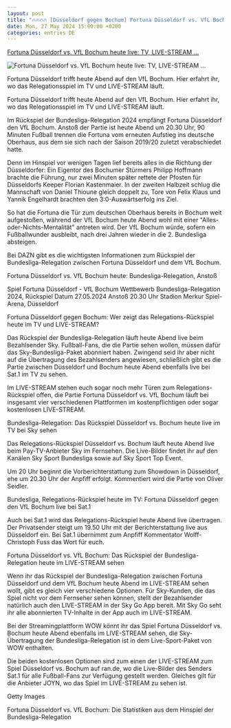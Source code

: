 ```yaml
---
layout: post
title: "🔥🔥🔥🔥 [Düsseldorf gegen Bochum] Fortuna Düsseldorf vs. VfL Bochum heute live: TV, LIVE-STREAM ..."
date: Mon, 27 May 2024 15:00:00 +0200
categories: entries DE
---
```

[Fortuna Düsseldorf vs. VfL Bochum heute live: TV, LIVE-STREAM ...](https://www.dazn.com/de-DE/news/fu%C3%9Fball/fortuna-duesseldorf-vs-vfl-bochum-heute-live-tv-live-stream-alles-zur-uebertragung-der-relegation/g86gko350z0p1oucnt253bt65)

![Fortuna Düsseldorf vs. VfL Bochum heute live: TV, LIVE-STREAM ...](https://images.daznservices.com/di/library/DAZN_News/41/52/fortuna-dusseldorf-ao-tanaka-2-bundesliga-012024_dmdokj7i7fey1vbuy7xlbffo6.jpg?t=-1500694257)

Fortuna Düsseldorf trifft heute Abend auf den VfL Bochum. Hier erfahrt ihr, wo das Relegationsspiel im TV und LIVE-STREAM läuft.

Fortuna Düsseldorf trifft heute Abend auf den VfL Bochum. Hier erfahrt ihr, wo das Relegationsspiel im TV und LIVE-STREAM läuft.

Im Rückspiel der Bundesliga-Relegation 2024 empfängt Fortuna Düsseldorf den VfL Bochum. Anstoß der Partie ist heute Abend um 20.30 Uhr, 90 Minuten Fußball trennen die Fortuna vom erneuten Aufstieg ins deutsche Oberhaus, aus dem sie sich nach der Saison 2019/20 zuletzt verabschiedet hatte.

Denn im Hinspiel vor wenigen Tagen lief bereits alles in die Richtung der Düsseldorfer: Ein Eigentor des Bochumer Stürmers Philipp Hoffmann brachte die Führung, nur zwei Minuten später rettete der Pfosten für Düsseldorfs Keeper Florian Kastenmaier. In der zweiten Halbzeit schlug die Mannschaft von Daniel Thioune gleich doppelt zu, Tore von Felix Klaus und Yannik Engelhardt brachten den 3:0-Auswärtserfolg ins Ziel.

So hat die Fortuna die Tür zum deutschen Oberhaus bereits in Bochum weit aufgestoßen, während der VfL Bochum heute Abend wohl mit einer "Alles-oder-Nichts-Mentalität" antreten wird. Der VfL Bochum würde, sofern ein Fußballwunder ausbleibt, nach drei Jahren wieder in die 2. Bundesliga absteigen.

Bei DAZN gibt es die wichtigsten Informationen zum Rückspiel der Bundesliga-Relegation zwischen Fortuna Düsseldorf und dem VfL Bochum.

Fortuna Düsseldorf vs. VfL Bochum heute: Bundesliga-Relegation, Anstoß

Spiel Fortuna Düsseldorf - VfL Bochum Wettbewerb Bundesliga-Relegation 2024, Rückspiel Datum 27.05.2024 Anstoß 20.30 Uhr Stadion Merkur Spiel-Arena, Düsseldorf

Fortuna Düsseldorf gegen Bochum: Wer zeigt das Relegations-Rückspiel heute im TV und LIVE-STREAM?

Das Rückspiel der Bundesliga-Relegation läuft heute Abend live beim Bezahlsender Sky. Fußball-Fans, die die Partie sehen wollen, müssen dafür das Sky-Bundesliga-Paket abonniert haben. Zwingend seid ihr aber nicht auf die Übertragung des Bezahlsenders angewiesen, schließlich gibt es die Partie zwischen Düsseldorf und Bochum heute Abend ebenfalls live bei Sat.1 im TV zu sehen.

Im LIVE-STREAM stehen euch sogar noch mehr Türen zum Relegations-Rückspiel offen, die Partie Fortuna Düsseldorf vs. VfL Bochum läuft bei insgesamt vier verschiedenen Plattformen im kostenpflichtigen oder sogar kostenlosen LIVE-STREAM.

Bundesliga-Relegation: Das Rückspiel Düsseldorf vs. Bochum heute live im TV bei Sky sehen

Das Relegations-Rückspiel Düsseldorf vs. Bochum läuft heute Abend live beim Pay-TV-Anbieter Sky im Fernsehen. Die Live-Bilder findet ihr auf den Kanälen Sky Sport Bundesliga sowie auf Sky Sport Top Event.

Um 20 Uhr beginnt die Vorberichterstattung zum Showdown in Düsseldorf, ehe um 20.30 Uhr der Anpfiff erfolgt. Kommentiert wird die Partie von Oliver Seidler.

Bundesliga, Relegations-Rückspiel heute im TV: Fortuna Düsseldorf gegen den VfL Bochum live bei Sat.1

Auch bei Sat.1 wird das Relegations-Rückspiel heute Abend live übertragen. Der Privatsender steigt um 19.50 Uhr mit der Berichterstattung live aus Düsseldorf ein. Bei Sat.1 übernimmt zum Anpfiff Kommentator Wolff-Christoph Fuss das Wort für euch.

Fortuna Düsseldorf vs. VfL Bochum: Das Rückspiel der Bundesliga-Relegation heute im LIVE-STREAM sehen

Wenn ihr das Rückspiel der Bundesliga-Relegation zwischen Fortuna Düsseldorf und dem VfL Bochum heute Abend im LIVE-STREAM sehen wollt, gibt es gleich vier verschiedene Optionen. Für Sky-Kunden, die das Spiel nicht vor dem Fernseher sehen können, stellt der Bezahlsender natürlich auch den LIVE-STREAM in der Sky Go App bereit. Mit Sky Go seht ihr alle abonnierten TV-Inhalte in der App auch im LIVE-STREAM.

Bei der Streamingplattform WOW könnt ihr das Spiel Fortuna Düsseldorf vs. Bochum heute Abend ebenfalls im LIVE-STREAM sehen, die Sky-Übertragung der Bundesliga-Relegation ist in dem Live-Sport-Paket von WOW enthalten.

Die beiden kostenlosen Optionen sind zum einen der LIVE-STREAM zum Spiel Düsseldorf vs. Bochum auf ran.de, wo die Live-Bilder des Senders Sat.1 für alle Fußball-Fans zur Verfügung gestellt werden. Gleiches gilt für die Anbieter JOYN, wo das Spiel im LIVE-STREAM zu sehen ist.

Getty Images

Fortuna Düsseldorf vs. VfL Bochum: Die Statistiken aus dem Hinspiel der Bundesliga-Relegation

